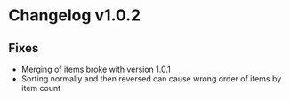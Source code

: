 # Changelog v1.0.2

## Fixes
- Merging of items broke with version 1.0.1
- Sorting normally and then reversed can cause wrong order of items by item count